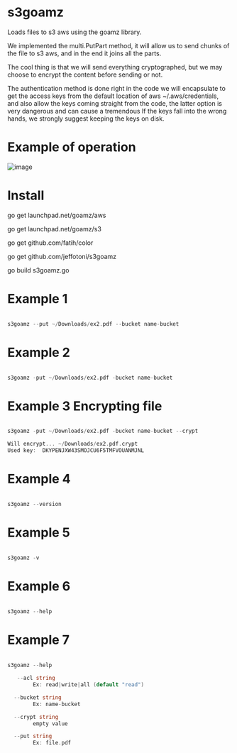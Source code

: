 # s3goamz

Loads files to s3 aws using the goamz library.

We implemented the multi.PutPart method, it will allow us to send chunks of the file to s3 aws, and in the end it joins all the parts.

The cool thing is that we will send everything cryptographed, but we may choose to encrypt the content before sending or not.

The authentication method is done right in the code we will encapsulate to get the access keys from the default location of aws ~/.aws/credentials, and also allow the keys coming straight from the code, the latter option is very dangerous and can cause a tremendous If the keys fall into the wrong hands, we strongly suggest keeping the keys on disk.


# Example of operation

![image]()


# Install

go get launchpad.net/goamz/aws

go get launchpad.net/goamz/s3

go get github.com/fatih/color

go get github.com/jeffotoni/s3goamz

go build s3goamz.go

# Example 1

```go

s3goamz --put ~/Downloads/ex2.pdf --bucket name-bucket

```

# Example 2 

```go

s3goamz -put ~/Downloads/ex2.pdf -bucket name-bucket

```

# Example 3 Encrypting file

```go

s3goamz -put ~/Downloads/ex2.pdf -bucket name-bucket --crypt

Will encrypt... ~/Downloads/ex2.pdf.crypt
Used key:  DKYPENJXW43SMOJCU6F5TMFVOUANMJNL

```

# Example 4 

```go

s3goamz --version

```

# Example 5

```go

s3goamz -v

```


# Example 6 

```go

s3goamz --help

```

# Example 7

```go
	
s3goamz --help

   --acl string
    	Ex: read|write|all (default "read")

  --bucket string
    	Ex: name-bucket

  --crypt string
    	empty value

  --put string
    	Ex: file.pdf


```
